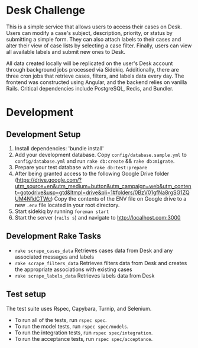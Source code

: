# Desk Challenge

This is a simple service that allows users to access their cases on Desk. Users can modify a case's
subject, description, priority, or status by submitting a simple form. They can also attach labels to 
their cases and alter their view of case lists by selecting a case filter. Finally, users can view all
available labels and submit new ones to Desk.

All data created locally will be replicated on the user's Desk account through background jobs processed
via Sidekiq. Additionally, there are three cron jobs that retrieve cases, filters, and labels data every
day. The frontend was constructed using Angular, and the backend relies on vanilla Rails. Critical
dependencies include PostgreSQL, Redis, and Bundler.

# Development
## Development Setup
1. Install dependencies: 'bundle install'
1. Add your development database. Copy `config/database.sample.yml` to `config/database.yml` and run `rake db:create` && `rake db:migrate`. 
1. Prepare your test database with `rake db:test:prepare`
1. After being granted access to the following Google Drive folder
(https://drive.google.com/?utm_source=en&utm_medium=button&utm_campaign=web&utm_content=gotodrive&usp=gtd&ltmpl=drive&pli=1#folders/0BzV01gfNa8rgSG1ZQUM4N1dCTWc)
Copy the contents of the ENV file on Google drive to a new `.env` file located in your root directory.
1. Start sidekiq by running `foreman start`
1. Start the server (`rails s`) and navigate to http://localhost.com:3000

## Development Rake Tasks
- `rake scrape_cases_data` Retrieves cases data from Desk and any associated messages and labels
- `rake scrape_filters_data` Retrieves filters data from Desk and creates the appropriate associations with existing cases
- `rake scrape_labels_data` Retrieves labels data from Desk

## Test setup
The test suite uses Rspec, Capybara, Turnip, and Selenium. 
- To run all of the tests, run `rspec spec`. 
- To run the model tests, run `rspec spec/models`.
- To run the integration tests, run `rspec spec/integration`.
- To run the acceptance tests, run `rspec spec/acceptance`.
